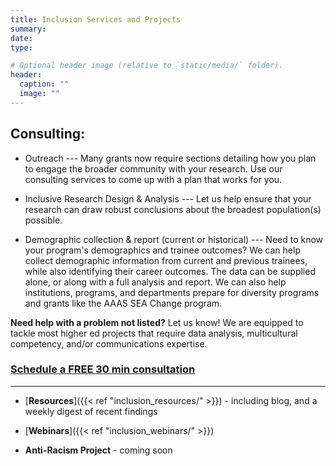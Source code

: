 ```yaml
---
title: Inclusion Services and Projects
summary:
date: 
type:

# Optional header image (relative to `static/media/` folder).
header:
  caption: ""
  image: ""
---
```


## Consulting:	
* Outreach	--- Many grants now require sections detailing how you plan to engage the broader community with your research. Use our consulting services to come up with a plan that works for you.

* Inclusive Research Design & Analysis --- Let us help ensure that your research can draw robust conclusions about the broadest population(s) possible.

* Demographic collection & report (current or historical) --- Need to know your program's demographics and trainee outcomes? We can help collect demographic information from current and previous trainees, while also identifying their career outcomes. The data can be supplied alone, or along with a full analysis and report. We can also help institutions, programs, and departments prepare for diversity programs and grants like the AAAS SEA Change program.

**Need help with a problem not listed?** Let us know! We are equipped to tackle most higher ed projects that require data analysis, multicultural competency, and/or communications expertise.

### [Schedule a FREE 30 min consultation](https://calendly.com/alliance_scc/free-consult)

***

* [**Resources**]({{< ref "inclusion_resources/" >}}) - including blog, and a weekly digest of recent findings

* [**Webinars**]({{< ref "inclusion_webinars/" >}})

* **Anti-Racism Project** - coming soon

